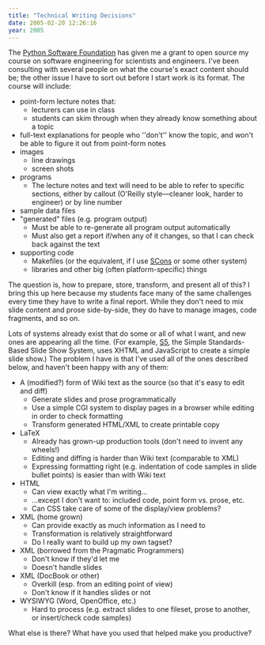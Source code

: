 ```yaml
---
title: "Technical Writing Decisions"
date: 2005-02-20 12:26:16
year: 2005
---
```

<p>The <a href="http://www.python.org/psf">Python Software
Foundation</a> has given me a grant to open source my course on
software engineering for scientists and engineers.  I've been
consulting with several people on what the course's exact content
should be; the other issue I have to sort out before I start work is
its format.  The course will include:</p>

<ul>
<li>point-form lecture notes that:
  <ul>
  <li>lecturers can use in class</li>
  <li>students can skim through when they already know something about
  a topic
  </ul>
</li>
<li>full-text explanations for people who ''don't'' know the topic,
and won't be able to figure it out from point-form notes</li>
<li>images
  <ul>
  <li>line drawings</li>
  <li>screen shots</li>
  </ul>
</li>
<li>programs
  <ul>
  <li>The lecture notes and text will need to be able to refer to
  specific sections, either by callout (O'Reilly style—cleaner look,
  harder to engineer) or by line number</li>
</ul>
<li>sample data files</li>
<li>"generated" files (e.g. program output)
  <ul>
  <li>Must be able to re-generate all program output
  automatically</li>
  <li>Must also get a report if/when any of it changes, so that I can
  check back against the text</li>
  </ul>
</li>
<li>supporting code
  <ul>
  <li>Makefiles (or the equivalent, if I use <a href="http://www.scons.org">SCons</a> or some other system)</li>
  <li>libraries and other big (often platform-specific) things</li>
  </ul>
</li>
</ul>

<p>The question is, how to prepare, store, transform, and present all
of this?  I bring this up here because my students face many of the
same challenges every time they have to write a final report.  While
they don't need to mix slide content and prose side-by-side, they do
have to manage images, code fragments, and so on.</p>

<p>Lots of systems already exist that do some or all of what I want,
and new ones are appearing all the time.  (For example, <a href="http://www.meyerweb.com/eric/tools/s5">S5</a>, the Simple
Standards-Based Slide Show System, uses XHTML and JavaScript to create
a simple slide show.)  The problem I have is that I've used all of the
ones described below, and haven't been happy with any of them:</li>

<ul>
<li>A (modified?) form of Wiki text as the source (so that it's easy
to edit and diff)
  <ul>
  <li>Generate slides and prose programmatically</li>
  <li>Use a simple CGI system to display pages in a browser while
  editing in order to check formatting</li>
  <li>Transform generated HTML/XML to create printable copy</li>
  </ul>
</li>
<li>LaTeX
  <ul>
  <li>Already has grown-up production tools (don't need to invent any
  wheels!)</li>
  <li>Editing and diffing is harder than Wiki text (comparable to
  XML)</li>
  <li>Expressing formatting right (e.g. indentation of code samples in
  slide bullet points) is easier than with Wiki text</li>
  </ul>
</li>
<li>HTML
  <ul>
  <li>Can view exactly what I'm writing...</li>
  <li>...except I don't want to: included code, point form vs. prose,
  etc.</li>
  <li>Can CSS take care of some of the display/view problems?</li>
  </ul>
</li>
<li>XML (home grown)
  <ul>
  <li>Can provide exactly as much information as I need to</li>
  <li>Transformation is relatively straightforward</li>
  <li>Do I really want to build up my own tagset?</li>
  </ul>
</li>
<li>XML (borrowed from the Pragmatic Programmers)
  <ul>
  <li>Don't know if they'd let me</li>
  <li>Doesn't handle slides</li>
  </ul>
</li>
<li>XML (DocBook or other)
  <ul>
  <li>Overkill (esp. from an editing point of view)</li>
  <li>Don't know if it handles slides or not</li>
  </ul>
</li>
<li>WYSIWYG (Word, OpenOffice, etc.)
  <ul>
  <li>Hard to process (e.g. extract slides to one fileset, prose to
  another, or insert/check code samples)</li>
  </ul>
</li>
</ul>

<p>What else is there?  What have you used that helped make you
productive?</p>
